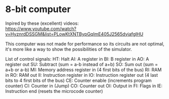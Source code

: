 # 8-bit computer

Inpired by these (excellent) videos:  
<https://www.youtube.com/watch?v=HyznrdDSSGM&list=PLowKtXNTBypGqImE405J2565dvjafglHU>

This computer was not made for performance so its circuits are not optimal, it's more like a way to show the possibilities of the simulator.

List of control signals:
HT: Halt
AI: A register in
BI: B register in
AO: A register out
SU: Subtract (sum = a-b instead of a+b)
SO: Sum out (sum = a+b or a-b)
MI: Memory address register in (4 first bits of the bus)
RI: RAM in
RO: RAM out
II: Instruction register in
IO: Instruction register out (4 last bits to 4 first bits of the bus)
CE: Counter enable (increments program counter)
CI: Counter in (Jump)
CO: Counter out
OI: Output in
FI: Flags in
IE: Instruction end (resets the microcode counter)